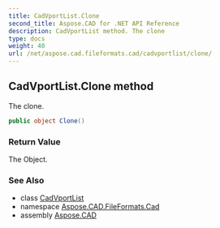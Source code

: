 ```yaml
---
title: CadVportList.Clone
second_title: Aspose.CAD for .NET API Reference
description: CadVportList method. The clone
type: docs
weight: 40
url: /net/aspose.cad.fileformats.cad/cadvportlist/clone/
---
```

## CadVportList.Clone method

The clone.

```csharp
public object Clone()
```

### Return Value

The Object.

### See Also

* class [CadVportList](../)
* namespace [Aspose.CAD.FileFormats.Cad](../../cadvportlist/)
* assembly [Aspose.CAD](../../../)


